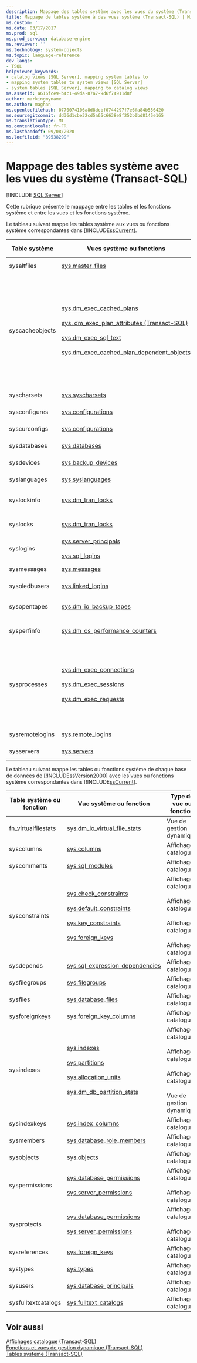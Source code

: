 ```yaml
---
description: Mappage des tables système avec les vues du système (Transact-SQL)
title: Mappage de tables système à des vues système (Transact-SQL) | Microsoft Docs
ms.custom: ''
ms.date: 03/17/2017
ms.prod: sql
ms.prod_service: database-engine
ms.reviewer: ''
ms.technology: system-objects
ms.topic: language-reference
dev_langs:
- TSQL
helpviewer_keywords:
- catalog views [SQL Server], mapping system tables to
- mapping system tables to system views [SQL Server]
- system tables [SQL Server], mapping to catalog views
ms.assetid: a616fce9-b4c1-49da-87a7-9d6f74911d8f
author: markingmyname
ms.author: maghan
ms.openlocfilehash: 0770074106a8d8dcbf0744297f7e6fa84b556420
ms.sourcegitcommit: dd36d1cbe32cd5a65c6638e8f252b0bd8145e165
ms.translationtype: MT
ms.contentlocale: fr-FR
ms.lasthandoff: 09/08/2020
ms.locfileid: "89538299"
---
```

# <a name="mapping-system-tables-to-system-views-transact-sql"></a>Mappage des tables système avec les vues du système (Transact-SQL)
[!INCLUDE [SQL Server](../../includes/applies-to-version/sqlserver.md)]

  Cette rubrique présente le mappage entre les tables et les fonctions système et entre les vues et les fonctions système.  
  
 Le tableau suivant mappe les tables système aux vues ou fonctions système correspondantes dans [!INCLUDE[ssCurrent](../../includes/sscurrent-md.md)].  
  
|Table système|Vues système ou fonctions|Type de vue ou fonction|  
|------------------|-------------------------------|------------------------------|  
|sysaltfiles|[sys.master_files](../../relational-databases/system-catalog-views/sys-master-files-transact-sql.md)|Affichage catalogue|  
|syscacheobjects|[sys.dm_exec_cached_plans](../../relational-databases/system-dynamic-management-views/sys-dm-exec-cached-plans-transact-sql.md)<br /><br /> [sys. dm_exec_plan_attributes &#40;Transact-SQL&#41;](../../relational-databases/system-dynamic-management-views/sys-dm-exec-plan-attributes-transact-sql.md)<br /><br /> [sys.dm_exec_sql_text](../../relational-databases/system-dynamic-management-views/sys-dm-exec-sql-text-transact-sql.md)<br /><br /> [sys.dm_exec_cached_plan_dependent_objects](../../relational-databases/system-dynamic-management-views/sys-dm-exec-cached-plan-dependent-objects-transact-sql.md)|Vue de gestion dynamique<br /><br /> Vue de gestion dynamique<br /><br /> Vue de gestion dynamique<br /><br /> Vue de gestion dynamique|  
|syscharsets|[sys.syscharsets](../../relational-databases/system-compatibility-views/sys-syscharsets-transact-sql.md)|Vue de compatibilité|  
|sysconfigures|[sys.configurations](../../relational-databases/system-catalog-views/sys-configurations-transact-sql.md)|Affichage catalogue|  
|syscurconfigs|[sys.configurations](../../relational-databases/system-catalog-views/sys-configurations-transact-sql.md)|Affichage catalogue|  
|sysdatabases|[sys.databases](../../relational-databases/system-catalog-views/sys-databases-transact-sql.md)|Affichage catalogue|  
|sysdevices|[sys.backup_devices](../../relational-databases/system-catalog-views/sys-backup-devices-transact-sql.md)|Affichage catalogue|  
|syslanguages|[sys.syslanguages](../../relational-databases/system-compatibility-views/sys-syslanguages-transact-sql.md)|Vue de compatibilité|  
|syslockinfo|[sys.dm_tran_locks](../../relational-databases/system-dynamic-management-views/sys-dm-tran-locks-transact-sql.md)|Vue de gestion dynamique|  
|syslocks|[sys.dm_tran_locks](../../relational-databases/system-dynamic-management-views/sys-dm-tran-locks-transact-sql.md)|Vue de gestion dynamique|  
|syslogins|[sys.server_principals](../../relational-databases/system-catalog-views/sys-server-principals-transact-sql.md)<br /><br /> [sys.sql_logins](../../relational-databases/system-catalog-views/sys-sql-logins-transact-sql.md)|Affichage catalogue|  
|sysmessages|[sys.messages](../../relational-databases/system-catalog-views/messages-for-errors-catalog-views-sys-messages.md)|Affichage catalogue|  
|sysoledbusers|[sys.linked_logins](../../relational-databases/system-catalog-views/sys-linked-logins-transact-sql.md)|Affichage catalogue|  
|sysopentapes|[sys.dm_io_backup_tapes](../../relational-databases/system-dynamic-management-views/sys-dm-io-backup-tapes-transact-sql.md)|Vue de gestion dynamique|  
|sysperfinfo|[sys.dm_os_performance_counters](../../relational-databases/system-dynamic-management-views/sys-dm-os-performance-counters-transact-sql.md)|Vue de gestion dynamique|  
|sysprocesses|[sys.dm_exec_connections](../../relational-databases/system-dynamic-management-views/sys-dm-exec-connections-transact-sql.md)<br /><br /> [sys.dm_exec_sessions](../../relational-databases/system-dynamic-management-views/sys-dm-exec-sessions-transact-sql.md)<br /><br /> [sys.dm_exec_requests](../../relational-databases/system-dynamic-management-views/sys-dm-exec-requests-transact-sql.md)|Vue de gestion dynamique<br /><br /> Vue de gestion dynamique<br /><br /> Vue de gestion dynamique|  
|sysremotelogins|[sys.remote_logins](../../relational-databases/system-catalog-views/sys-remote-logins-transact-sql.md)|Affichage catalogue|  
|sysservers|[sys.servers](../../relational-databases/system-catalog-views/sys-servers-transact-sql.md)|Affichage catalogue|  
  
 Le tableau suivant mappe les tables ou fonctions système de chaque base de données de [!INCLUDE[ssVersion2000](../../includes/ssversion2000-md.md)] avec les vues ou fonctions système correspondantes dans [!INCLUDE[ssCurrent](../../includes/sscurrent-md.md)].  
  
|Table système ou fonction|Vue système ou fonction|Type de vue ou fonction|  
|------------------------------|-----------------------------|------------------------------|  
|fn_virtualfilestats|[sys.dm_io_virtual_file_stats](../../relational-databases/system-dynamic-management-views/sys-dm-io-virtual-file-stats-transact-sql.md)|Vue de gestion dynamique|  
|syscolumns|[sys.columns](../../relational-databases/system-catalog-views/sys-columns-transact-sql.md)|Affichage catalogue|  
|syscomments|[sys.sql_modules](../../relational-databases/system-catalog-views/sys-sql-modules-transact-sql.md)|Affichage catalogue|  
|sysconstraints|[sys.check_constraints](../../relational-databases/system-catalog-views/sys-check-constraints-transact-sql.md)<br /><br /> [sys.default_constraints](../../relational-databases/system-catalog-views/sys-default-constraints-transact-sql.md)<br /><br /> [sys.key_constraints](../../relational-databases/system-catalog-views/sys-key-constraints-transact-sql.md)<br /><br /> [sys.foreign_keys](../../relational-databases/system-catalog-views/sys-foreign-keys-transact-sql.md)|Affichage catalogue<br /><br /> Affichage catalogue<br /><br /> Affichage catalogue<br /><br /> Affichage catalogue|  
|sysdepends|[sys.sql_expression_dependencies](../../relational-databases/system-catalog-views/sys-sql-expression-dependencies-transact-sql.md)|Affichage catalogue|  
|sysfilegroups|[sys.filegroups](../../relational-databases/system-catalog-views/sys-filegroups-transact-sql.md)|Affichage catalogue|  
|sysfiles|[sys.database_files](../../relational-databases/system-catalog-views/sys-database-files-transact-sql.md)|Affichage catalogue|  
|sysforeignkeys|[sys.foreign_key_columns](../../relational-databases/system-catalog-views/sys-foreign-key-columns-transact-sql.md)|Affichage catalogue|  
|sysindexes|[sys.indexes](../../relational-databases/system-catalog-views/sys-indexes-transact-sql.md)<br /><br /> [sys.partitions](../../relational-databases/system-catalog-views/sys-partitions-transact-sql.md)<br /><br /> [sys.allocation_units](../../relational-databases/system-catalog-views/sys-allocation-units-transact-sql.md)<br /><br /> [sys.dm_db_partition_stats](../../relational-databases/system-dynamic-management-views/sys-dm-db-partition-stats-transact-sql.md)|Affichage catalogue<br /><br /> Affichage catalogue<br /><br /> Affichage catalogue<br /><br /> Vue de gestion dynamique|  
|sysindexkeys|[sys.index_columns](../../relational-databases/system-catalog-views/sys-index-columns-transact-sql.md)|Affichage catalogue|  
|sysmembers|[sys.database_role_members](../../relational-databases/system-catalog-views/sys-database-role-members-transact-sql.md)|Affichage catalogue|  
|sysobjects|[sys.objects](../../relational-databases/system-catalog-views/sys-objects-transact-sql.md)|Affichage catalogue|  
|syspermissions|[sys.database_permissions](../../relational-databases/system-catalog-views/sys-database-permissions-transact-sql.md)<br /><br /> [sys.server_permissions](../../relational-databases/system-catalog-views/sys-server-permissions-transact-sql.md)|Affichage catalogue<br /><br /> Affichage catalogue|  
|sysprotects|[sys.database_permissions](../../relational-databases/system-catalog-views/sys-database-permissions-transact-sql.md)<br /><br /> [sys.server_permissions](../../relational-databases/system-catalog-views/sys-server-permissions-transact-sql.md)|Affichage catalogue<br /><br /> Affichage catalogue|  
|sysreferences|[sys.foreign_keys](../../relational-databases/system-catalog-views/sys-foreign-keys-transact-sql.md)|Affichage catalogue|  
|systypes|[sys.types](../../relational-databases/system-catalog-views/sys-types-transact-sql.md)|Affichage catalogue|  
|sysusers|[sys.database_principals](../../relational-databases/system-catalog-views/sys-database-principals-transact-sql.md)|Affichage catalogue|  
|sysfulltextcatalogs|[sys.fulltext_catalogs](../../relational-databases/system-catalog-views/sys-fulltext-catalogs-transact-sql.md)|Affichage catalogue|  
  
## <a name="see-also"></a>Voir aussi  
 [Affichages catalogue &#40;Transact-SQL&#41;](../../relational-databases/system-catalog-views/catalog-views-transact-sql.md)   
 [Fonctions et vues de gestion dynamique &#40;Transact-SQL&#41;](~/relational-databases/system-dynamic-management-views/system-dynamic-management-views.md)   
 [Tables système &#40;Transact-SQL&#41;](../../relational-databases/system-tables/system-tables-transact-sql.md)  
  
  

